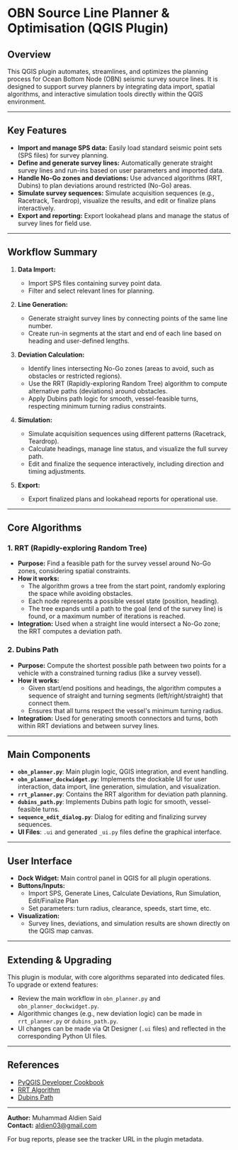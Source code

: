 # OBN Source Line Planner & Optimisation (QGIS Plugin)

## Overview
This QGIS plugin automates, streamlines, and optimizes the planning process for Ocean Bottom Node (OBN) seismic survey source lines. It is designed to support survey planners by integrating data import, spatial algorithms, and interactive simulation tools directly within the QGIS environment.

---

## Key Features
- **Import and manage SPS data:** Easily load standard seismic point sets (SPS files) for survey planning.
- **Define and generate survey lines:** Automatically generate straight survey lines and run-ins based on user parameters and imported data.
- **Handle No-Go zones and deviations:** Use advanced algorithms (RRT, Dubins) to plan deviations around restricted (No-Go) areas.
- **Simulate survey sequences:** Simulate acquisition sequences (e.g., Racetrack, Teardrop), visualize the results, and edit or finalize plans interactively.
- **Export and reporting:** Export lookahead plans and manage the status of survey lines for field use.

---

## Workflow Summary
1. **Data Import:**
   - Import SPS files containing survey point data.
   - Filter and select relevant lines for planning.

2. **Line Generation:**
   - Generate straight survey lines by connecting points of the same line number.
   - Create run-in segments at the start and end of each line based on heading and user-defined lengths.

3. **Deviation Calculation:**
   - Identify lines intersecting No-Go zones (areas to avoid, such as obstacles or restricted regions).
   - Use the RRT (Rapidly-exploring Random Tree) algorithm to compute alternative paths (deviations) around obstacles.
   - Apply Dubins path logic for smooth, vessel-feasible turns, respecting minimum turning radius constraints.

4. **Simulation:**
   - Simulate acquisition sequences using different patterns (Racetrack, Teardrop).
   - Calculate headings, manage line status, and visualize the full survey path.
   - Edit and finalize the sequence interactively, including direction and timing adjustments.

5. **Export:**
   - Export finalized plans and lookahead reports for operational use.

---

## Core Algorithms
### 1. RRT (Rapidly-exploring Random Tree)
- **Purpose:** Find a feasible path for the survey vessel around No-Go zones, considering spatial constraints.
- **How it works:**
  - The algorithm grows a tree from the start point, randomly exploring the space while avoiding obstacles.
  - Each node represents a possible vessel state (position, heading).
  - The tree expands until a path to the goal (end of the survey line) is found, or a maximum number of iterations is reached.
- **Integration:** Used when a straight line would intersect a No-Go zone; the RRT computes a deviation path.

### 2. Dubins Path
- **Purpose:** Compute the shortest possible path between two points for a vehicle with a constrained turning radius (like a survey vessel).
- **How it works:**
  - Given start/end positions and headings, the algorithm computes a sequence of straight and turning segments (left/right/straight) that connect them.
  - Ensures that all turns respect the vessel's minimum turning radius.
- **Integration:** Used for generating smooth connectors and turns, both within RRT deviations and between survey lines.

---

## Main Components
- **`obn_planner.py`**: Main plugin logic, QGIS integration, and event handling.
- **`obn_planner_dockwidget.py`**: Implements the dockable UI for user interaction, data import, line generation, simulation, and visualization.
- **`rrt_planner.py`**: Contains the RRT algorithm for deviation path planning.
- **`dubins_path.py`**: Implements Dubins path logic for smooth, vessel-feasible turns.
- **`sequence_edit_dialog.py`**: Dialog for editing and finalizing survey sequences.
- **UI Files**: `.ui` and generated `_ui.py` files define the graphical interface.

---

## User Interface
- **Dock Widget:** Main control panel in QGIS for all plugin operations.
- **Buttons/Inputs:**
  - Import SPS, Generate Lines, Calculate Deviations, Run Simulation, Edit/Finalize Plan
  - Set parameters: turn radius, clearance, speeds, start time, etc.
- **Visualization:**
  - Survey lines, deviations, and simulation results are shown directly on the QGIS map canvas.

---

## Extending & Upgrading
This plugin is modular, with core algorithms separated into dedicated files. To upgrade or extend features:
- Review the main workflow in `obn_planner.py` and `obn_planner_dockwidget.py`.
- Algorithmic changes (e.g., new deviation logic) can be made in `rrt_planner.py` or `dubins_path.py`.
- UI changes can be made via Qt Designer (`.ui` files) and reflected in the corresponding Python UI files.

---

## References
- [PyQGIS Developer Cookbook](http://www.qgis.org/pyqgis-cookbook/index.html)
- [RRT Algorithm](https://en.wikipedia.org/wiki/Rapidly-exploring_random_tree)
- [Dubins Path](https://en.wikipedia.org/wiki/Dubins_path)

---

**Author:** Muhammad Aldien Said  
**Contact:** aldien03@gmail.com

For bug reports, please see the tracker URL in the plugin metadata.
